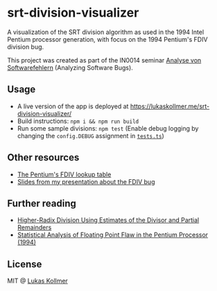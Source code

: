 # srt-division-visualizer

A visualization of the SRT division algorithm as used in the 1994 Intel Pentium processor generation, with focus on the 1994 Pentium's FDIV division bug.

This project was created as part of the IN0014 seminar [Analyse von Softwarefehlern](https://campus.tum.de/tumonline/wbLv.wbShowLVDetail?pStpSpNr=950402141) (Analyzing Software Bugs).

## Usage
- A live version of the app is deployed at https://lukaskollmer.me/srt-division-visualizer/
- Build instructions: `npm i && npm run build`
- Run some sample divisions: `npm test` (Enable debug logging by changing the `config.DEBUG` assignment in [`tests.ts`](/srt/tests.ts))

## Other resources
- [The Pentium's FDIV lookup table](https://docs.google.com/spreadsheets/d/1L6T_SfR-T6IQwE8KTKssrxZpG9ZIDXapkZ6eCQ_Jt3w/edit?usp=sharing)
- [Slides from my presentation about the FDIV bug](https://files.lukaskollmer.me/tum/intel-pentium-fdiv-division-bug.pdf)


## Further reading
- [Higher-Radix Division Using Estimates of the Divisor and Partial Remainders](https://files.lukaskollmer.me/925-934.pdf)
- [Statistical Analysis of Floating Point Flaw in the Pentium Processor (1994)](https://files.lukaskollmer.me/intel_whitepaper.pdf)

## License
MIT @ [Lukas Kollmer](https://lukaskollmer.me)

